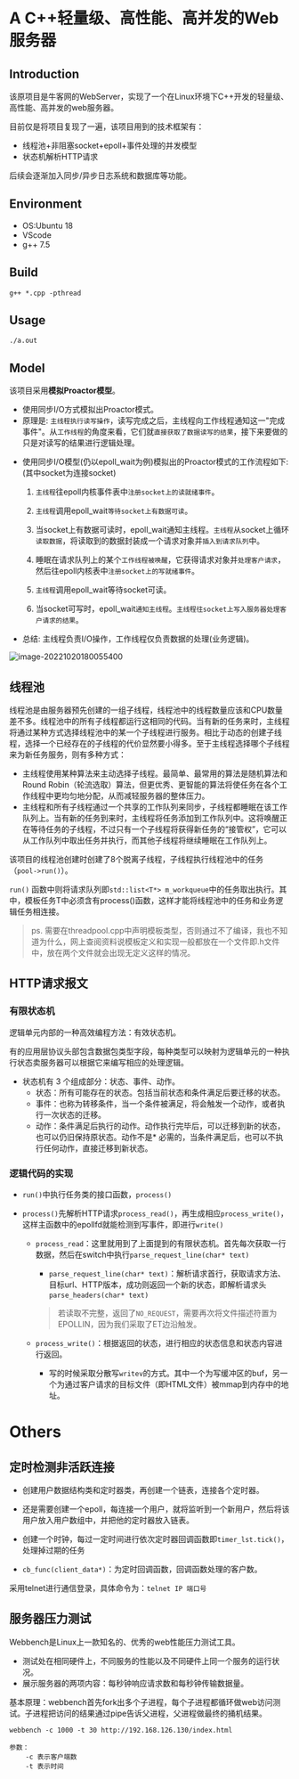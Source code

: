 # A C++轻量级、高性能、高并发的Web服务器

## Introduction

该原项目是牛客网的WebServer，实现了一个在Linux环境下C++开发的轻量级、高性能、高并发的web服务器。

目前仅是将项目复现了一遍，该项目用到的技术框架有：

+ 线程池+非阻塞socket+epoll+事件处理的并发模型
+ 状态机解析HTTP请求

后续会逐渐加入同步/异步日志系统和数据库等功能。

## Environment

+ OS:Ubuntu 18
+ VScode
+ g++ 7.5

## Build

`g++ *.cpp -pthread`

## Usage

`./a.out`

## Model

该项目采用**模拟Proactor模型**。

- 使用同步I/O方式模拟出Proactor模式。
- 原理是: `主线程执行读写操作`，读写完成之后，主线程向工作线程通知这一"完成事件"。从`工作线程`的角度来看，它们就`直接获取了数据读写的结果`，接下来要做的只是对读写的结果进行逻辑处理。

+ 使用同步I/O模型(仍以epoll_wait为例)模拟出的Proactor模式的工作流程如下:(其中socket为连接socket)

  1. `主线程`往epoll内核事件表中`注册socket上的读就绪事件`。

  2. `主线程`调用epoll_wait`等待socket上有数据可读`。

  3. 当socket上有数据可读时，epoll_wait通知主线程。`主线程`从socket上循环`读取数据`，将读取到的数据封装成一个请求对象并`插入到请求队列`中。

  4. 睡眠在请求队列上的某个`工作线程被唤醒`，它获得请求对象并`处理客户请求`，然后往epoll内核表中`注册socket上的写就绪事件`。

  5. `主线程`调用epoll_wait等待socket可读。

  6. 当socket可写时，epoll_wait`通知主线程`。`主线程往socket上写入服务器处理客户请求的结果`。
+ 总结: 主线程负责I/O操作，工作线程仅负责数据的处理(业务逻辑)。

![image-20221020180055400](https://img-blog.csdnimg.cn/img_convert/d3dcc8214466753341324efac3db15a3.png)

## 线程池

线程池是由服务器预先创建的一组子线程，线程池中的线程数量应该和CPU数量差不多。线程池中的所有子线程都运行这相同的代码。当有新的任务来时，主线程将通过某种方式选择线程池中的某一个子线程进行服务。相比于动态的创建子线程，选择一个已经存在的子线程的代价显然要小得多。至于主线程选择哪个子线程来为新任务服务，则有多种方式：

+ 主线程使用某种算法来主动选择子线程。最简单、最常用的算法是随机算法和Round Robin（轮流选取）算法，但更优秀、更智能的算法将使任务在各个工作线程中更均匀地分配，从而减轻服务器的整体压力。
+ 主线程和所有子线程通过一个共享的工作队列来同步，子线程都睡眠在该工作队列上。当有新的任务到来时，主线程将任务添加到工作队列中。这将唤醒正在等待任务的子线程，不过只有一个子线程将获得新任务的“接管权”，它可以从工作队列中取出任务并执行，而其他子线程将继续睡眠在工作队列上。

该项目的线程池创建时创建了8个脱离子线程，子线程执行线程池中的任务（`pool->run()`）。

`run()` 函数中则将请求队列即`std::list<T*> m_workqueue`中的任务取出执行。其中，模板任务T中必须含有process()函数，这样才能将线程池中的任务和业务逻辑任务相连接。

> ps. 需要在threadpool.cpp中声明模板类型，否则通过不了编译，我也不知道为什么，网上查阅资料说模板定义和实现一般都放在一个文件即.h文件中，放在两个文件就会出现无定义这样的情况。

## HTTP请求报文

### 有限状态机

逻辑单元内部的一种高效编程方法：有效状态机。

有的应用层协议头部包含数据包类型字段，每种类型可以映射为逻辑单元的一种执行状态卖服务器可以根据它来编写相应的处理逻辑。

+ 状态机有 3 个组成部分：状态、事件、动作。
  + 状态：所有可能存在的状态。包括当前状态和条件满足后要迁移的状态。
  + 事件：也称为转移条件，当一个条件被满足，将会触发一个动作，或者执行一次状态的迁移。
  + 动作：条件满足后执行的动作。动作执行完毕后，可以迁移到新的状态，也可以仍旧保持原状态。动作不是* 必需的，当条件满足后，也可以不执行任何动作，直接迁移到新状态。

### 逻辑代码的实现

+ `run()`中执行任务类的接口函数，`process()`

+ `process()`先解析HTTP请求`process_read()`，再生成相应`process_write()`，这样主函数中的epollfd就能检测到写事件，即进行`write()`

  + `process_read`：这里就用到了上面提到的有限状态机。首先每次获取一行数据，然后在switch中执行`parse_request_line(char* text)`

    + `parse_request_line(char* text)`：解析请求首行，获取请求方法、目标url、HTTP版本，成功则返回一个新的状态，即解析请求头`parse_headers(char* text)`

    > 若读取不完整，返回了`NO_REQUEST`，需要再次将文件描述符置为EPOLLIN，因为我们采取了ET边沿触发。

  + `process_write()`：根据返回的状态，进行相应的状态信息和状态内容进行返回。

    + 写的时候采取分散写`writev`的方式。其中一个为写缓冲区的buf，另一个为通过客户请求的目标文件（即HTML文件）被mmap到内存中的地址。

# Others

## 定时检测非活跃连接

+ 创建用户数据结构类和定时器类，再创建一个链表，连接各个定时器。
+ 还是需要创建一个epoll，每连接一个用户，就将监听到一个新用户，然后将该用户放入用户数组中，并把他的定时器放入链表。
+ 创建一个时钟，每过一定时间进行依次定时器回调函数即`timer_lst.tick()`，处理掉过期的任务

+ `cb_func(client_data*)`：为定时回调函数，回调函数处理的客户数。

采用telnet进行通信登录，具体命令为：`telnet IP 端口号`

## 服务器压力测试

Webbench是Linux上一款知名的、优秀的web性能压力测试工具。

+ 测试处在相同硬件上，不同服务的性能以及不同硬件上同一个服务的运行状况。
+ 展示服务器的两项内容：每秒钟响应请求数和每秒钟传输数据量。

基本原理：webbench首先fork出多个子进程，每个子进程都循环做web访问测试。子进程把访问的结果通过pipe告诉父进程，父进程做最终的捅机结果。

```shell
webbench -c 1000 -t 30 http://192.168.126.130/index.html

参数：
	-c 表示客户端数
	-t 表示时间
```

